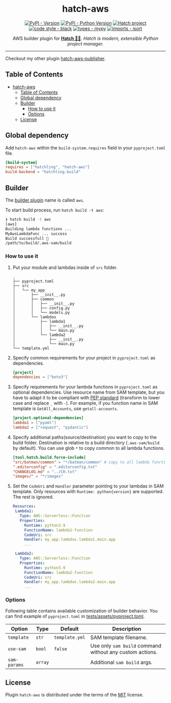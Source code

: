 <!-- markdownlint-disable-file no-inline-html first-line-h1 -->
<div align="center">

# hatch-aws

[![PyPI - Version](https://img.shields.io/pypi/v/hatch-aws.svg)](https://pypi.org/project/hatch-aws) [![PyPI - Python Version](https://img.shields.io/pypi/pyversions/hatch-aws.svg)](https://pypi.org/project/hatch-aws) [![Hatch project](https://img.shields.io/badge/%F0%9F%A5%9A-Hatch-4051b5.svg)](https://github.com/pypa/hatch) [![code style - black](https://img.shields.io/badge/code%20style-black-000000.svg)](https://github.com/psf/black) [![types - mypy](https://img.shields.io/badge/types-Mypy-blue.svg)](https://github.com/python/mypy) [![imports - isort](https://img.shields.io/badge/imports-isort-ef8336.svg)](https://github.com/pycqa/isort)

AWS builder plugin for **[Hatch 🥚🐍](<https://hatch.pypa.io/latest/>)**.
*Hatch is modern, extensible Python project manager.*

</div>

---

Checkout my other plugin [hatch-aws-publisher](https://github.com/aka-raccoon/hatch-aws-publisher).

## Table of Contents

- [hatch-aws](#hatch-aws)
    - [Table of Contents](#table-of-contents)
    - [Global dependency](#global-dependency)
    - [Builder](#builder)
        - [How to use it](#how-to-use-it)
        - [Options](#options)
    - [License](#license)

## Global dependency

Add `hatch-aws` within the `build-system.requires` field in your `pyproject.toml` file.

```toml
[build-system]
requires = ["hatchling", "hatch-aws"]
build-backend = "hatchling.build"
```

## Builder

The [builder plugin](https://hatch.pypa.io/latest/plugins/builder/reference/) name is called `aws`.

To start build process, run `hatch build -t aws`:

```bash
❯ hatch build -t aws
[aws]
Building lambda functions ...
MyAwsLambdaFunc ... success
Build successfull 🚀
/path/to/build/.aws-sam/build
```

### How to use it

1. Put your module and lambdas inside of `src` folder.

   ```shell
   .
   ├── pyproject.toml
   ├── src
   │   └── my_app
   │       ├── __init__.py
   │       ├── common
   │       │   ├── __init__.py
   │       │   ├── config.py
   │       │   └── models.py
   │       └── lambdas
   │           ├── lambda1
   │           │   ├── __init__.py
   │           │   └── main.py
   │           └── lambda2
   │               ├── __init__.py
   │               └── main.py
   └── template.yml
   ```

2. Specify common requirements for your project in `pyproject.toml` as dependencies.

   ```toml
   [project]
   dependencies = ["boto3"]
   ```

3. Specify requirements for your lambda functions in `pyproject.toml` as optional dependencies. Use resource name from SAM template, but you have to adapt it to be compliant with [PEP standard](https://peps.python.org/pep-0503/#normalized-names>) (transform to lower case and replace `_` with `-`). For example, if you function name in SAM template is `GetAll_Accounts`, use `getall-accounts`.

   ```toml
   [project.optional-dependencies]
   lambda1 = ["pyaml"]
   lambda2 = ["request", "pydantic"]
   ```

4. Specify additional paths(source/destination) you want to copy to the build folder. Destination is relative to a build directory (`.aws-sam/build` by default). You can use glob `*` to copy common to all lambda functions.

   ```toml
   [tool.hatch.build.force-include]
   "src/batman/common" = "*/batman/common" # copy to all lambda functions
   ".editorconfig" = ".editorconfig.txt"
   "CHANGELOG.md" = "../CH.txt"
   "images/" = "*/images"
   ```

5. Set the `CodeUri` and `Handler` parameter pointing to your lambdas in SAM template. Only resources with `Runtime: python{version}` are supported. The rest is ignored.

   ```yaml
   Resources:
    Lambda1:
      Type: AWS::Serverless::Function
      Properties:
        Runtime: python3.9
        FunctionName: lambda1-function
        CodeUri: src
        Handler: my_app.lambdas.lambda1.main.app
        ...

    Lambda2:
      Type: AWS::Serverless::Function
      Properties:
        Runtime: python3.9
        FunctionName: lambda2-function
        CodeUri: src
        Handler: my_app.lambdas.lambda2.main.app
        ...
   ```

### Options

Following table contains available customization of builder behavior. You can find example of `pyproject.toml` in [tests/assets/pyproject.toml](https://github.com/aka-raccoon/hatch-aws/blob/main/tests/assets/pyproject.toml).

| Option       | Type    | Default        | Description                                              |
| ------------ | ------- | -------------- | -------------------------------------------------------- |
| `template`   | `str`   | `template.yml` | SAM template filename.                                   |
| `use-sam`    | `bool`  | `false`        | Use only `sam build` command without any custom actions. |
| `sam-params` | `array` |                | Additional `sam build` args.                             |

## License

Plugin `hatch-aws` is distributed under the terms of the [MIT](https://spdx.org/licenses/MIT.html) license.
